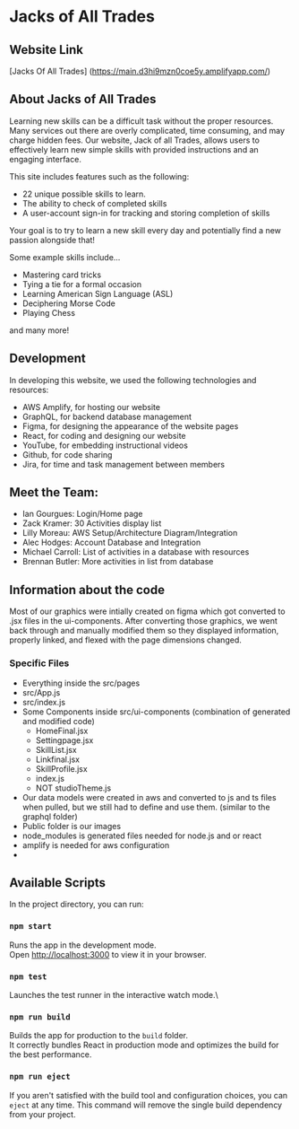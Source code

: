 # Jacks of All Trades

## Website Link
[Jacks Of All Trades] (https://main.d3hi9mzn0coe5y.amplifyapp.com/)

## About Jacks of All Trades 

Learning new skills can be a difficult task without the proper resources. Many services out there are overly complicated, time consuming, and may charge hidden fees. Our website, Jack of all Trades, allows users to effectively learn new simple skills with provided instructions and an engaging interface.

This site includes features such as the following:

* 22 unique possible skills to learn.
* The ability to check of completed skills
* A user-account sign-in for tracking and storing completion of skills

Your goal is to try to learn a new skill every day and potentially find a new passion alongside that!

Some example skills include...

* Mastering card tricks
* Tying a tie for a formal occasion
* Learning American Sign Language (ASL)
* Deciphering Morse Code
* Playing Chess

and many more!

## Development

In developing this website, we used the following technologies and resources:

* AWS Amplify, for hosting our website
* GraphQL, for backend database management
* Figma, for designing the appearance of the website pages
* React, for coding and designing our website
* YouTube, for embedding instructional videos
* Github, for code sharing
* Jira, for time and task management between members

## Meet the Team:

* Ian Gourgues: Login/Home page
* Zack Kramer: 30 Activities display list
* Lilly Moreau: AWS Setup/Architecture Diagram/Integration
* Alec Hodges: Account Database and Integration
* Michael Carroll: List of activities in a database with resources
* Brennan Butler: More activities in list from database

## Information about the code
Most of our graphics were intially created on figma which got converted to .jsx files in the ui-components. After converting those graphics, we went back through and manually modified them so they displayed information, properly linked, and flexed with the page dimensions changed.

### Specific Files 
* Everything inside the src/pages
* src/App.js
* src/index.js
* Some Components inside src/ui-components (combination of generated and modified code)
  * HomeFinal.jsx
  * Settingpage.jsx
  * SkillList.jsx
  * Linkfinal.jsx
  * SkillProfile.jsx
  * index.js
  * NOT studioTheme.js
* Our data models were created in aws and converted to js and ts files when pulled, but we still had to define and use them. (similar to the graphql folder)
* Public folder is our images
* node_modules is generated files needed for node.js and or react
* amplify is needed for aws configuration
* 

## Available Scripts

In the project directory, you can run:

### `npm start`

Runs the app in the development mode.\
Open [http://localhost:3000](http://localhost:3000) to view it in your browser.

### `npm test`

Launches the test runner in the interactive watch mode.\

### `npm run build`

Builds the app for production to the `build` folder.\
It correctly bundles React in production mode and optimizes the build for the best performance.

### `npm run eject`

If you aren't satisfied with the build tool and configuration choices, you can `eject` at any time. This command will remove the single build dependency from your project.
